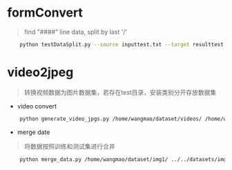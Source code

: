 # formConvert
> find "####" line data, split by last '/'

```bash
    python testDataSplit.py --source inputtest.txt --target resulttest.txt
```


# video2jpeg

> 转换视频数据为图片数据集，若存在test目录，安装类别分开存放数据集

- video convert

```bash
    python generate_video_jpgs.py /home/wangmao/dataset/videos/ /home/wangmao/dataset/img zhedang
```

- merge date

> 将数据按照训练和测试集进行合并 

```bash
    python merge_data.py /home/wangmao/dataset/img1/ ../../datasets/img1.1/
```